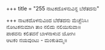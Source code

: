 +++
title = "255 ನಾಟಕದೊಳನುವಿನ್ದ ಬೆರೆತದನು"

+++
ನಾಟಕದೊಳನುವಿಂದ ಬೆರೆತದನು ಮೆಚ್ಚೆನಿಸಿ।  
ನೋಟಕನುಮಾಗಿ ತಾಂ ನಲಿದು ನಲಿಯಿಸುವಾ॥  
ಪಾಠವನು ಕಲಿತವನೆ ಬಾಳನಾಳುವ ಯೋಗಿ।  
ಆಟಕಂ ನಯವುಂಟು - ಮಂಕುತಿಮ್ಮ॥  
